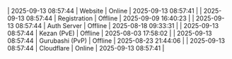 | 2025-09-13 08:57:44 | Website | Online | 2025-09-13 08:57:41 |
| 2025-09-13 08:57:44 | Registration | Offline | 2025-09-09 16:40:23 |
| 2025-09-13 08:57:44 | Auth Server | Offline | 2025-08-18 09:33:31 |
| 2025-09-13 08:57:44 | Kezan (PvE) | Offline | 2025-08-03 17:58:02 |
| 2025-09-13 08:57:44 | Gurubashi (PvP) | Offline | 2025-08-23 21:44:06 |
| 2025-09-13 08:57:44 | Cloudflare | Online | 2025-09-13 08:57:41 |
